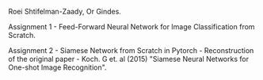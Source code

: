 Roei Shtifelman-Zaady, Or Gindes. 

Assignment 1 - Feed-Forward Neural Network for Image Classification from Scratch.


Assignment 2 - Siamese Network from Scratch in Pytorch - Reconstruction of the original paper - Koch. G et. al (2015) "Siamese Neural Networks for One-shot Image Recognition". 

